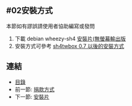 #02安裝方式
---

本節如有謬誤請使用者協助編寫或發問

1. 下載 debian wheezy-sh4 [安裝片(無螢幕輸出版][2]
2. 安裝方式可參考 [sh4twbox 0.7 以後的安裝方式][1]
 

[1]: http://www.twpda.com/2013/09/sh4twbox-07.html
[2]: http://goo.gl/DyZEyf

## 連結

   * [目錄](<index.md>)
   * 前一節: [捐款方式](<01.03.md>)
   * 下一節: [安裝片](<02.01.md>)
